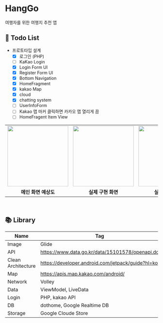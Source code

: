 # HangGo
여행자를 위한 여행지 추천 앱

## 💭  Todo List
- 프로토타입 설계
  - [x] 로그인 (PHP)
  - [ ] KaKao Login
  - [x] Login Form UI
  - [x] Register Form UI
  - [x] Bottom Navigation
  - [x] HomeFragment
  - [x] kakao Map
  - [x] cloud 
  - [x] chatting system
  - [ ] UserInfoForm
  - [ ] Kakao 맵 마커 클릭하면 카카오 맵 열리게 끔
  - [ ] HomeFragent Item View

<table>
  <tr>
    <td><img width="200" src="https://user-images.githubusercontent.com/54762273/178936915-0bbb357d-e8de-47dd-b640-783c6c448a59.PNG"></td>
    <td><img width="200" src="https://user-images.githubusercontent.com/54762273/182211246-21b11f74-343b-479f-9666-21112cc96619.jpg"></td>
    <td><img width="200" src="https://user-images.githubusercontent.com/54762273/182211253-73a8ce4c-ea17-4612-badb-c865dcf87024.jpg"></td>
  </tr>
  <tr>
    <td align="center"><b>메인 화면 예상도</b></td>
    <td align="center"><b>실제 구현 화면</b></td>
    <td align="center"><b>실제 구현 화면</b></td>
  </tr>
</table>
<br>

##  📚 Library

| Name |Tag |
|--|--|
|Image |Glide |
|API|https://www.data.go.kr/data/15101578/openapi.do|
|Clean Architecture|https://developer.android.com/jetpack/guide?hl=ko|
|Map|https://apis.map.kakao.com/android/|
|Network|Volley|
|Data|ViewModel, LiveData |
|Login| PHP, kakao API |
|DB| dothome, Google Realtime DB|
|Storage|Google Cloude Store|
